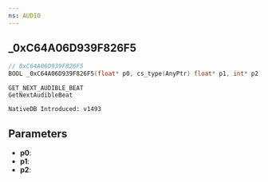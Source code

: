 ```yaml
---
ns: AUDIO
---
```

## _0xC64A06D939F826F5

```c
// 0xC64A06D939F826F5
BOOL _0xC64A06D939F826F5(float* p0, cs_type(AnyPtr) float* p1, int* p2);
```

```
GET_NEXT_AUDIBLE_BEAT
GetNextAudibleBeat

NativeDB Introduced: v1493
```

## Parameters
* **p0**:
* **p1**:
* **p2**:
